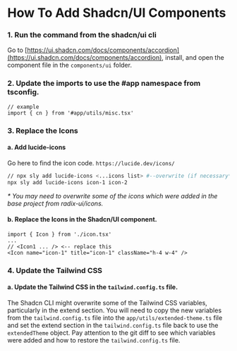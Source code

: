# How To Add Shadcn/UI Components

### 1. Run the command from the shadcn/ui cli

Go to
[https://ui.shadcn.com/docs/components/accordion](https://ui.shadcn.com/docs/components/accordion),
install, and open the component file in the `components/ui` folder.

### 2. Update the imports to use the #app namespace from tsconfig.

```tsx
// example
import { cn } from '#app/utils/misc.tsx'
```

### 3. Replace the Icons

#### a. Add lucide-icons

Go here to find the icon code. `https://lucide.dev/icons/`

```bash
// npx sly add lucide-icons <...icons list> #--overwrite (if necessary*)
npx sly add lucide-icons icon-1 icon-2
```

_\* You may need to overwrite some of the icons which were added in the base
project from radix-ui/icons._

#### b. Replace the Icons in the Shadcn/UI component.

```tsx
import { Icon } from './icon.tsx'
...
// <Icon1 ... /> <-- replace this
<Icon name="icon-1" title="icon-1" className="h-4 w-4" />
```

### 4. Update the Tailwind CSS

#### a. Update the Tailwind CSS in the `tailwind.config.ts` file.

The Shadcn CLI might overwrite some of the Tailwind CSS variables, particularly
in the extend section. You will need to copy the new variables from the
`tailwind.config.ts` file into the `app/utils/extended-theme.ts` file and set
the extend section in the `tailwind.config.ts` file back to use the
`extendedTheme` object. Pay attention to the git diff to see which variables
were added and how to restore the `tailwind.config.ts` file.
